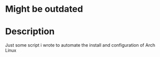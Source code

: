 # Might be outdated

# Description
Just some script i wrote to automate the install and configuration of Arch Linux
